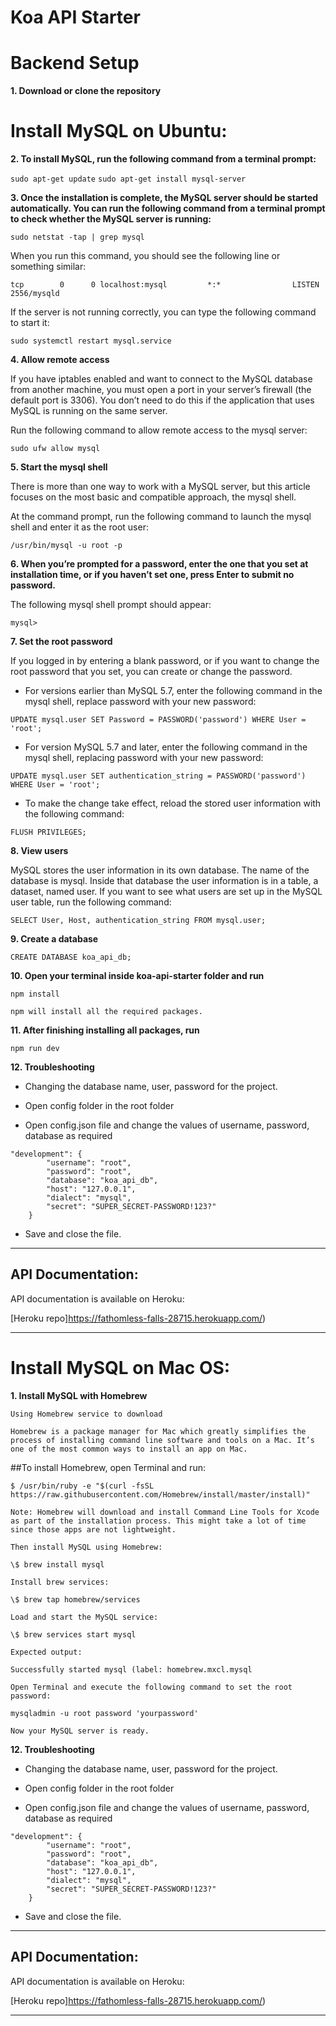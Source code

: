 # Koa API Starter

# Backend Setup

**1. Download or clone the repository**

# Install MySQL on Ubuntu:

**2. To install MySQL, run the following command from a terminal prompt:**

`sudo apt-get update`
`sudo apt-get install mysql-server`

**3. Once the installation is complete, the MySQL server should be started automatically. You can run the following command from a terminal prompt to check whether the MySQL server is running:**

`sudo netstat -tap | grep mysql`

When you run this command, you should see the following line or something similar:

```
tcp        0      0 localhost:mysql         *:*                LISTEN      2556/mysqld
```

If the server is not running correctly, you can type the following command to start it:

```
sudo systemctl restart mysql.service
```

**4. Allow remote access**

If you have iptables enabled and want to connect to the MySQL database from another machine, you must open a port in your server’s firewall (the default port is 3306). You don’t need to do this if the application that uses MySQL is running on the same server.

Run the following command to allow remote access to the mysql server:

`sudo ufw allow mysql`

**5. Start the mysql shell**

There is more than one way to work with a MySQL server, but this article focuses on the most basic and compatible approach, the mysql shell.

At the command prompt, run the following command to launch the mysql shell and enter it as the root user:

`/usr/bin/mysql -u root -p`

**6. When you’re prompted for a password, enter the one that you set at installation time, or if you haven’t set one, press Enter to submit no password.**

The following mysql shell prompt should appear:

```
mysql>
```

**7. Set the root password**

If you logged in by entering a blank password, or if you want to change the root password that you set, you can create or change the password.

- For versions earlier than MySQL 5.7, enter the following command in the mysql shell, replace password with your new password:

`UPDATE mysql.user SET Password = PASSWORD('password') WHERE User = 'root';`

- For version MySQL 5.7 and later, enter the following command in the mysql shell, replacing password with your new password:

`UPDATE mysql.user SET authentication_string = PASSWORD('password') WHERE User = 'root';`

- To make the change take effect, reload the stored user information with the following command:

`FLUSH PRIVILEGES;`

**8. View users**

MySQL stores the user information in its own database. The name of the database is mysql. Inside that database the user information is in a table, a dataset, named user. If you want to see what users are set up in the MySQL user table, run the following command:

`SELECT User, Host, authentication_string FROM mysql.user;`

**9. Create a database**

`CREATE DATABASE koa_api_db;`

**10. Open your terminal inside koa-api-starter folder and run**

`npm install`

    npm will install all the required packages.

**11. After finishing installing all packages, run**

`npm run dev`

**12. Troubleshooting**

- Changing the database name, user, password for the project.

- Open config folder in the root folder
- Open config.json file and change the values of username, password, database as required

```
"development": {
        "username": "root",
        "password": "root",
        "database": "koa_api_db",
        "host": "127.0.0.1",
        "dialect": "mysql",
        "secret": "SUPER_SECRET-PASSWORD!123?"
    }
```

- Save and close the file.

---

## API Documentation:

API documentation is available on Heroku:

[Heroku repo]https://fathomless-falls-28715.herokuapp.com/)

---

# Install MySQL on Mac OS:

**1. Install MySQL with Homebrew**

    Using Homebrew service to download

    Homebrew is a package manager for Mac which greatly simplifies the process of installing command line software and tools on a Mac. It’s one of the most common ways to install an app on Mac.

##To install Homebrew, open Terminal and run:

`$ /usr/bin/ruby -e "$(curl -fsSL https://raw.githubusercontent.com/Homebrew/install/master/install)"`

    Note: Homebrew will download and install Command Line Tools for Xcode as part of the installation process. This might take a lot of time since those apps are not lightweight.

    Then install MySQL using Homebrew:

`\$ brew install mysql`

    Install brew services:

`\$ brew tap homebrew/services`

    Load and start the MySQL service:

`\$ brew services start mysql`

    Expected output:

`Successfully started mysql (label: homebrew.mxcl.mysql`

    Open Terminal and execute the following command to set the root password:

`mysqladmin -u root password 'yourpassword'`

    Now your MySQL server is ready.

**12. Troubleshooting**

- Changing the database name, user, password for the project.

- Open config folder in the root folder
- Open config.json file and change the values of username, password, database as required

```
"development": {
        "username": "root",
        "password": "root",
        "database": "koa_api_db",
        "host": "127.0.0.1",
        "dialect": "mysql",
        "secret": "SUPER_SECRET-PASSWORD!123?"
    }
```

- Save and close the file.

---

## API Documentation:

API documentation is available on Heroku:

[Heroku repo]https://fathomless-falls-28715.herokuapp.com/)

---
